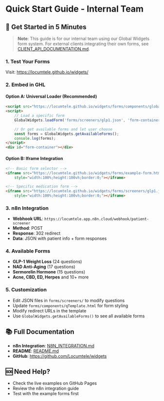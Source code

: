 # Quick Start Guide - Internal Team

## 🚀 Get Started in 5 Minutes

> **Note**: This guide is for our internal team using our Global Widgets form system. For external clients integrating their own forms, see [CLIENT_API_DOCUMENTATION.md](CLIENT_API_DOCUMENTATION.md).

### 1. Test Your Forms
Visit: https://locumtele.github.io/widgets/

### 2. Embed in GHL

#### Option A: Universal Loader (Recommended)
```html
<script src="https://locumtele.github.io/widgets/forms/components/globalForm.js"></script>
<script>
    // Load a specific form
    GlobalWidgets.loadForm('forms/screeners/glp1.json', 'form-container');
    
    // Or get available forms and let user choose
    const forms = GlobalWidgets.getAvailableForms();
    console.log(forms);
</script>
<div id="form-container"></div>
```

#### Option B: Iframe Integration
```html
<!-- Basic form selector -->
<iframe src="https://locumtele.github.io/widgets/forms/example-form.html"
    style="width:100%;height:100vh;border:0;"></iframe>

<!-- Specific medication form -->
<iframe src="https://locumtele.github.io/widgets/forms/screeners/glp1.json"
    style="width:100%;height:100vh;border:0;"></iframe>
```

### 3. n8n Integration
- **Webhook URL**: `https://locumtele.app.n8n.cloud/webhook/patient-screener`
- **Method**: POST
- **Response**: 302 redirect
- **Data**: JSON with patient info + form responses

### 4. Available Forms
- **GLP-1 Weight Loss** (24 questions)
- **NAD Anti-Aging** (17 questions)
- **Sermorelin Hormone** (15 questions)
- **Acne, CBD, ED, Herpes** and 10+ more

### 5. Customization
- Edit JSON files in `forms/screeners/` to modify questions
- Update `forms/components/qTemplate.html` for form styling
- Modify redirect URLs in the template
- Use `GlobalWidgets.getAvailableForms()` to see all available forms

## 📚 Full Documentation
- **n8n Integration**: [N8N_INTEGRATION.md](N8N_INTEGRATION.md)
- **README**: [README.md](README.md)
- **GitHub**: https://github.com/Locumtele/widgets

## 🆘 Need Help?
- Check the live examples on GitHub Pages
- Review the n8n integration guide
- Test with the example forms first

